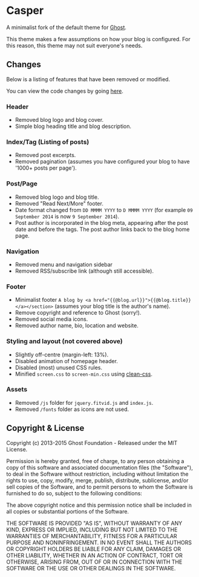 # Casper

A minimalist fork of the default theme for [Ghost](http://github.com/tryghost/ghost/).

This theme makes a few assumptions on how your blog is configured. For this reason, this theme may not suit everyone's needs.

## Changes

Below is a listing of features that have been removed or modified.

You can view the code changes by going [here](https://github.com/gchan/Casper/compare/TryGhost:master...master).

### Header
* Removed blog logo and blog cover.
* Simple blog heading title and blog description.

### Index/Tag (Listing of posts)
* Removed post excerpts.
* Removed pagination (assumes you have configured your blog to have '1000+ posts per page').

### Post/Page
* Removed blog logo and blog title.
* Removed "Read Next/More" footer.
* Date format changed from `DD MMMM YYYY` to `D MMMM YYYY` (for example `09 September 2014` is now `9 September 2014`).
* Post author is incorporated in the blog meta, appearing after the post date and before the tags. The post author links back to the blog home page.

### Navigation
* Removed menu and navigation sidebar
* Removed RSS/subscribe link (although still accessible).

### Footer
* Minimalist footer `A blog by <a href="{{@blog.url}}">{{@blog.title}}</a></section>` (assumes your blog title is the author's name).
* Remove copyright and reference to Ghost (sorry!).
* Removed social media icons.
* Removed author name, bio, location and website.

### Styling and layout (not covered above)
* Slightly off-centre (margin-left: 13%).
* Disabled animation of homepage header.
* Disabled (most) unused CSS rules.
* Minified `screen.css` to `screen-min.css` using [clean-css](https://github.com/GoalSmashers/clean-css).

### Assets
* Removed `/js` folder for `jquery.fitvid.js` and `index.js`.
* Removed `/fonts` folder as icons are not used.

## Copyright & License

Copyright (c) 2013-2015 Ghost Foundation - Released under the MIT License.

Permission is hereby granted, free of charge, to any person obtaining a copy of this software and associated documentation files (the "Software"), to deal in the Software without restriction, including without limitation the rights to use, copy, modify, merge, publish, distribute, sublicense, and/or sell copies of the Software, and to permit persons to whom the Software is furnished to do so, subject to the following conditions:

The above copyright notice and this permission notice shall be included in all copies or substantial portions of the Software.

THE SOFTWARE IS PROVIDED "AS IS", WITHOUT WARRANTY OF ANY KIND, EXPRESS OR IMPLIED, INCLUDING BUT NOT LIMITED TO THE WARRANTIES OF MERCHANTABILITY, FITNESS FOR A PARTICULAR PURPOSE AND
NONINFRINGEMENT. IN NO EVENT SHALL THE AUTHORS OR COPYRIGHT HOLDERS BE LIABLE FOR ANY CLAIM, DAMAGES OR OTHER LIABILITY, WHETHER IN AN ACTION OF CONTRACT, TORT OR OTHERWISE, ARISING FROM, OUT OF OR IN CONNECTION WITH THE SOFTWARE OR THE USE OR OTHER DEALINGS IN THE SOFTWARE.
